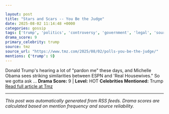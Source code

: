```yaml
---

layout: post
title: "Stars and Scars -- You Be the Judge"
date: 2025-08-02 11:14:48 +0000
categories: gossip
tags: ['trump', 'politics', 'controversy', 'government', 'legal', 'source-tmz', 'drama-hot']
drama_score: 9
primary_celebrity: trump
source: tmz
source_url: "https://www.tmz.com/2025/08/02/polls-you-be-the-judge/"
mentions: {'trump': 9}
---
```


Donald Trump's hearing a lot of "pardon me" these days, and Michelle Obama sees striking similarities between ESPN and 'Real Housewives." So we gotta ask ... **Drama Score:** 9 | **Level:** HOT **Celebrities Mentioned:** Trump [Read full article at Tmz](https://www.tmz.com/2025/08/02/polls-you-be-the-judge/)

---

*This post was automatically generated from RSS feeds. Drama scores are calculated based on mention frequency and source reliability.*